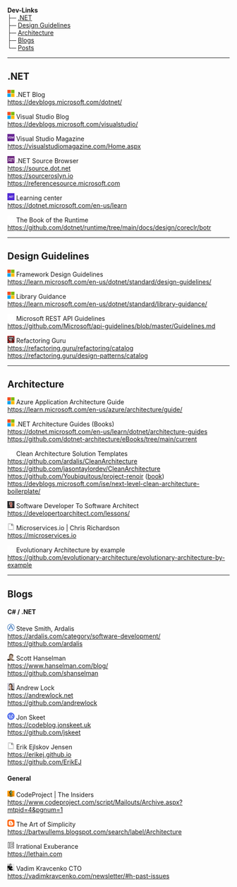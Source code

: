 
**Dev-Links**  
├─ [.NET](#net)  
├─ [Design Guidelines](#design-guidelines)  
├─ [Architecture](#architecture)  
├─ [Blogs](#blogs)  
└─ [Posts](POSTS.md)  

* * *

## .NET

![icon](favicons/microsoft.png)
.NET Blog  
https://devblogs.microsoft.com/dotnet/  

![icon](favicons/microsoft.png)
Visual Studio Blog  
https://devblogs.microsoft.com/visualstudio/  

![icon](favicons/vsm.png)
Visual Studio Magazine  
https://visualstudiomagazine.com/Home.aspx  

![icon](favicons/ms-net.png)
.NET Source Browser  
https://source.dot.net  
https://sourceroslyn.io  
https://referencesource.microsoft.com  

![icon](favicons/net.png)
Learning center  
https://dotnet.microsoft.com/en-us/learn  

<!--
![icon](favicons/microsoft.png)
MSDN Magazine Archive  
https://learn.microsoft.com/en-us/archive/msdn-magazine/msdn-magazine-issues  
-->

![icon](favicons/github.png)
The Book of the Runtime  
https://github.com/dotnet/runtime/tree/main/docs/design/coreclr/botr  

* * *

## Design Guidelines

![icon](favicons/microsoft.png)
Framework Design Guidelines  
https://learn.microsoft.com/en-us/dotnet/standard/design-guidelines/  

![icon](favicons/microsoft.png)
Library Guidance  
https://learn.microsoft.com/en-us/dotnet/standard/library-guidance/  

![icon](favicons/github.png)
Microsoft REST API Guidelines  
https://github.com/Microsoft/api-guidelines/blob/master/Guidelines.md  

![icon](favicons/refactoring.png)
Refactoring Guru  
https://refactoring.guru/refactoring/catalog  
https://refactoring.guru/design-patterns/catalog  

* * *

## Architecture

![icon](favicons/microsoft.png)
Azure Application Architecture Guide  
https://learn.microsoft.com/en-us/azure/architecture/guide/  

![icon](favicons/microsoft.png)
.NET Architecture Guides (Books)  
https://dotnet.microsoft.com/en-us/learn/dotnet/architecture-guides  
https://github.com/dotnet-architecture/eBooks/tree/main/current  
<!--https://learn.microsoft.com/en-us/dotnet/architecture/  -->

![icon](favicons/github.png)
Clean Architecture Solution Templates  
https://github.com/ardalis/CleanArchitecture  
https://github.com/jasontaylordev/CleanArchitecture  
https://github.com/Youbiquitous/project-renoir ([book](https://www.microsoftpressstore.com/store/clean-architecture-with-.net-9780138203368))  
https://devblogs.microsoft.com/ise/next-level-clean-architecture-boilerplate/  

![icon](favicons/markrichards.png)
Software Developer To Software Architect  
https://developertoarchitect.com/lessons/  

![icon](favicons/blank.png)
Microservices.io | Chris Richardson  
https://microservices.io  

![icon](favicons/github.png)
Evolutionary Architecture by example  
https://github.com/evolutionary-architecture/evolutionary-architecture-by-example  

* * *

## Blogs

#### C# / .NET

![icon](favicons/ardalis.png)
Steve Smith, Ardalis  
https://ardalis.com/category/software-development/  
https://github.com/ardalis  

![icon](favicons/hanselman.png)
Scott Hanselman  
https://www.hanselman.com/blog/  
https://github.com/shanselman  

![icon](favicons/andrewlock.png)
Andrew Lock  
https://andrewlock.net  
https://github.com/andrewlock  

![icon](favicons/wp.png)
Jon Skeet  
https://codeblog.jonskeet.uk  
https://github.com/jskeet  

![icon](favicons/blank.png)
Erik Ejlskov Jensen  
https://erikej.github.io  
https://github.com/ErikEJ  

<!--
Top .NET Developers & Contributors To Follow  
https://www.developmentsimplyput.com/post/top-net-developers-contributors-to-follow  
-->

#### General

![icon](favicons/codeproject.png)
CodeProject | The Insiders  
https://www.codeproject.com/script/Mailouts/Archive.aspx?mtpid=4&pgnum=1  

![icon](favicons/blogspot.png)
The Art of Simplicity  
https://bartwullems.blogspot.com/search/label/Architecture  

![icon](favicons/lethain.png)
Irrational Exuberance  
https://lethain.com  

![icon](favicons/vadimkravcenko.png)
Vadim Kravcenko CTO  
https://vadimkravcenko.com/newsletter/#h-past-issues  
